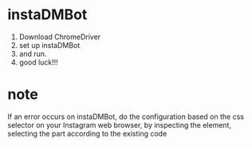 # instaDMBot
1. Download ChromeDriver 
2. set up instaDMBot
3. and run. 
4. good luck!!!

# note
If an error occurs on instaDMBot, do the configuration based on the css selector on your Instagram web browser, by inspecting the element, selecting the part according to the existing code
